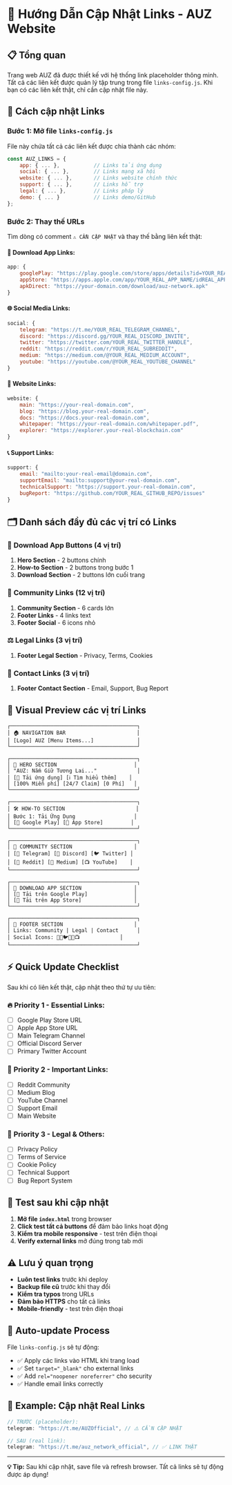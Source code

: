 # 🔗 Hướng Dẫn Cập Nhật Links - AUZ Website

## 📋 Tổng quan

Trang web AUZ đã được thiết kế với hệ thống link placeholder thông minh. Tất cả các liên kết được quản lý tập trung trong file `links-config.js`. Khi bạn có các liên kết thật, chỉ cần cập nhật file này.

## 🎯 Cách cập nhật Links

### Bước 1: Mở file `links-config.js`

File này chứa tất cả các liên kết được chia thành các nhóm:

```javascript
const AUZ_LINKS = {
    app: { ... },           // Links tải ứng dụng
    social: { ... },        // Links mạng xã hội
    website: { ... },       // Links website chính thức
    support: { ... },       // Links hỗ trợ
    legal: { ... },         // Links pháp lý
    demo: { ... }           // Links demo/GitHub
};
```

### Bước 2: Thay thế URLs

Tìm dòng có comment `⚠️ CẦN CẬP NHẬT` và thay thế bằng liên kết thật:

#### 📱 **Download App Links:**
```javascript
app: {
    googlePlay: "https://play.google.com/store/apps/details?id=YOUR_REAL_APP_ID",
    appStore: "https://apps.apple.com/app/YOUR_REAL_APP_NAME/idREAL_APP_ID",
    apkDirect: "https://your-domain.com/download/auz-network.apk"
}
```

#### 🌐 **Social Media Links:**
```javascript
social: {
    telegram: "https://t.me/YOUR_REAL_TELEGRAM_CHANNEL",
    discord: "https://discord.gg/YOUR_REAL_DISCORD_INVITE",
    twitter: "https://twitter.com/YOUR_REAL_TWITTER_HANDLE",
    reddit: "https://reddit.com/r/YOUR_REAL_SUBREDDIT",
    medium: "https://medium.com/@YOUR_REAL_MEDIUM_ACCOUNT",
    youtube: "https://youtube.com/@YOUR_REAL_YOUTUBE_CHANNEL"
}
```

#### 🏢 **Website Links:**
```javascript
website: {
    main: "https://your-real-domain.com",
    blog: "https://blog.your-real-domain.com",
    docs: "https://docs.your-real-domain.com",
    whitepaper: "https://your-real-domain.com/whitepaper.pdf",
    explorer: "https://explorer.your-real-blockchain.com"
}
```

#### 📞 **Support Links:**
```javascript
support: {
    email: "mailto:your-real-email@domain.com",
    supportEmail: "mailto:support@your-real-domain.com",
    technicalSupport: "https://support.your-real-domain.com",
    bugReport: "https://github.com/YOUR_REAL_GITHUB_REPO/issues"
}
```

## 🗂️ Danh sách đầy đủ các vị trí có Links

### 📲 **Download App Buttons** (4 vị trí)
1. **Hero Section** - 2 buttons chính
2. **How-to Section** - 2 buttons trong bước 1
3. **Download Section** - 2 buttons lớn cuối trang

### 🤝 **Community Links** (12 vị trí)
1. **Community Section** - 6 cards lớn
2. **Footer Links** - 4 links text
3. **Footer Social** - 6 icons nhỏ

### ⚖️ **Legal Links** (3 vị trí)
1. **Footer Legal Section** - Privacy, Terms, Cookies

### 📧 **Contact Links** (3 vị trí)
1. **Footer Contact Section** - Email, Support, Bug Report

## 🎨 Visual Preview các vị trí Links

```
┌─────────────────────────────────────────┐
│ 🏠 NAVIGATION BAR                       │
│ [Logo] AUZ [Menu Items...]              │
└─────────────────────────────────────────┘

┌─────────────────────────────────────────┐
│ 🦸 HERO SECTION                         │
│ "AUZ: Nắm Giữ Tương Lai..."             │
│ [📱 Tải ứng dụng] [ℹ️ Tìm hiểu thêm]    │
│ [100% Miễn phí] [24/7 Claim] [0 Phí]   │
└─────────────────────────────────────────┘

┌─────────────────────────────────────────┐
│ 🛠️ HOW-TO SECTION                       │
│ Bước 1: Tải Ứng Dụng                   │
│ [📱 Google Play] [🍎 App Store]         │
└─────────────────────────────────────────┘

┌─────────────────────────────────────────┐
│ 👥 COMMUNITY SECTION                    │
│ [📱 Telegram] [💬 Discord] [🐦 Twitter] │
│ [🤖 Reddit] [📝 Medium] [📺 YouTube]    │
└─────────────────────────────────────────┘

┌─────────────────────────────────────────┐
│ 📱 DOWNLOAD APP SECTION                 │
│ [📱 Tải trên Google Play]               │
│ [🍎 Tải trên App Store]                 │
└─────────────────────────────────────────┘

┌─────────────────────────────────────────┐
│ 🦶 FOOTER SECTION                       │
│ Links: Community | Legal | Contact      │
│ Social Icons: 📱💬🐦🤖📝📺             │
└─────────────────────────────────────────┘
```

## ⚡ Quick Update Checklist

Sau khi có liên kết thật, cập nhật theo thứ tự ưu tiên:

### 🔥 **Priority 1 - Essential Links:**
- [ ] Google Play Store URL
- [ ] Apple App Store URL  
- [ ] Main Telegram Channel
- [ ] Official Discord Server
- [ ] Primary Twitter Account

### 🔗 **Priority 2 - Important Links:**
- [ ] Reddit Community
- [ ] Medium Blog
- [ ] YouTube Channel
- [ ] Support Email
- [ ] Main Website

### 📄 **Priority 3 - Legal & Others:**
- [ ] Privacy Policy
- [ ] Terms of Service
- [ ] Cookie Policy
- [ ] Technical Support
- [ ] Bug Report System

## 🧪 Test sau khi cập nhật

1. **Mở file `index.html`** trong browser
2. **Click test tất cả buttons** để đảm bảo links hoạt động
3. **Kiểm tra mobile responsive** - test trên điện thoại
4. **Verify external links** mở đúng trong tab mới

## ⚠️ Lưu ý quan trọng

- **Luôn test links** trước khi deploy
- **Backup file cũ** trước khi thay đổi
- **Kiểm tra typos** trong URLs
- **Đảm bảo HTTPS** cho tất cả links
- **Mobile-friendly** - test trên điện thoại

## 🔄 Auto-update Process

File `links-config.js` sẽ tự động:
- ✅ Apply các links vào HTML khi trang load
- ✅ Set `target="_blank"` cho external links  
- ✅ Add `rel="noopener noreferrer"` cho security
- ✅ Handle email links correctly

## 📱 Example: Cập nhật Real Links

```javascript
// TRƯỚC (placeholder):
telegram: "https://t.me/AUZOfficial", // ⚠️ CẦN CẬP NHẬT

// SAU (real link):
telegram: "https://t.me/auz_network_official", // ✅ LINK THẬT
```

---

**💡 Tip:** Sau khi cập nhật, save file và refresh browser. Tất cả links sẽ tự động được áp dụng! 